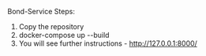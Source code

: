 Bond-Service Steps:
1. Copy the repository
2. docker-compose up --build
3. You will see further instructions - http://127.0.0.1:8000/
